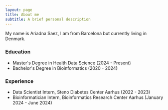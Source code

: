 ```yaml
---
layout: page
title: About me
subtitle: A brief personal description
---
```


My name is Ariadna Saez, I am from Barcelona but currently living in Denmark.

### Education

- Master's Degree in Health Data Science (2024 - Present)
- Bachelor's Degree in Bioinformatics (2020 - 2024)

### Experience
- Data Scientist Intern, Steno Diabetes Center Aarhus (2022 - 2023)
- Bioinformatician Intern, Bioinformatics Research Center Aarhus (January 2024 - June 2024)
